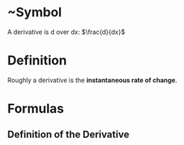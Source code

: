 
# ~Symbol
A derivative is d over dx: $\frac{d}{dx}$  
# Definition
Roughly a derivative is the **instantaneous rate of change**.   

# Formulas

## Definition of the Derivative